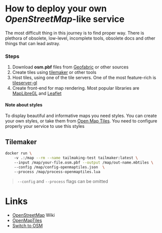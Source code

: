 # How to deploy your own *OpenStreetMap*-like service

The most difficult thing in this journey is to find proper way. There is plethora of obsolete, low-level, incomplete tools, obsolete docs and other things that can lead astray. 

### Steps
1. Download **osm.pbf** files from [Geofabric](https://download.geofabrik.de/) or other sources
2. Create tiles using [tilemaker](https://github.com/systemed/tilemaker) or other tools
3. Host tiles, using one of the tile servers. One of the most feature-rich is [tileserver-gl](https://github.com/maptiler/tileserver-gl)
4. Create front-end for map rendering. Most popular libraries are [MapLibreGL](https://github.com/maplibre/maplibre-gl-js) and [Leaflet](https://github.com/Leaflet/Leaflet)

#### Note about styles
To display beautiful and informative maps you need styles. You can create your own styles, or take them from [Open Map Tiles](https://openmaptiles.org/styles/). You need to configure properly your service to use this styles

## Tilemaker

```sh
docker run \ 
    -v .:/map --rm --name tailmaking-test tailmaker:latest \ 
    --input /map/your-file.osm.pbf --output /map/out-name.mbtiles \ 
    --config /map/config-openmaptiles.json  \ 
    --process /map/process-openmaptiles.lua
```

> `--config` and `--process` flags can be omitted

# Links

- [OpenStreetMap](https://wiki.openstreetmap.org/wiki/Main_Page) Wiki
- [OpenMapTiles](https://openmaptiles.org/)
- [Switch to OSM](https://switch2osm.org/)
